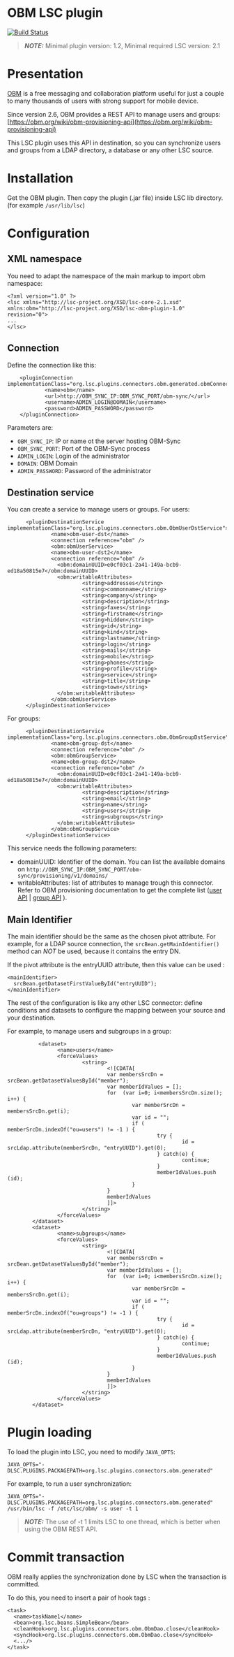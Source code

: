 # OBM LSC plugin

[![Build Status](https://travis-ci.org/lsc-project/lsc-obm-plugin.svg?branch=master)](https://travis-ci.org/lsc-project/lsc-obm-plugin)

> **_NOTE:_** Minimal plugin version: 1.2, Minimal required LSC version: 2.1

Presentation
============


[OBM](https://www.obm.org) is a free messaging and collaboration platform useful for just a couple to many thousands of users with strong support for mobile device.

Since version 2.6, OBM provides a REST API to manage users and groups: [https://obm.org/wiki/obm-provisioning-api](https://obm.org/wiki/obm-provisioning-api)

This LSC plugin uses this API in destination, so you can synchronize users and groups from a LDAP directory, a database or any other LSC source.

Installation
============

Get the OBM plugin. Then copy the plugin (.jar file) inside LSC lib directory. (for example `/usr/lib/lsc`)

Configuration
=============

XML namespace
-------------

You need to adapt the namespace of the main markup to import obm namespace:

```
<?xml version="1.0" ?>
<lsc xmlns="http://lsc-project.org/XSD/lsc-core-2.1.xsd" xmlns:obm="http://lsc-project.org/XSD/lsc-obm-plugin-1.0" revision="0">
...
</lsc>
```

Connection
----------

Define the connection like this:

```
    <pluginConnection implementationClass="org.lsc.plugins.connectors.obm.generated.obmConnectionType">
            <name>obm</name>
            <url>http://OBM_SYNC_IP:OBM_SYNC_PORT/obm-sync/</url>
            <username>ADMIN_LOGIN@DOMAIN</username>
            <password>ADMIN_PASSWORD</password>
    </pluginConnection>
```

Parameters are:

* `OBM_SYNC_IP`: IP or name ot the server hosting OBM-Sync
* `OBM_SYNC_PORT`: Port of the OBM-Sync process
* `ADMIN_LOGIN`: Login of the administrator
* `DOMAIN`: OBM Domain 
* `ADMIN_PASSWORD`: Password of the administrator

Destination service
-------------------

You can create a service to manage users or groups. For users:

```
      <pluginDestinationService implementationClass="org.lsc.plugins.connectors.obm.ObmUserDstService">
              <name>obm-user-dst</name>
              <connection reference="obm" />
              <obm:obmUserService>
              <name>obm-user-dst2</name>
              <connection reference="obm" />
                <obm:domainUUID>e0cf03c1-2a41-149a-bcb9-ed18a50815e7</obm:domainUUID>
                <obm:writableAttributes>
                        <string>addresses</string>
                        <string>commonname</string>
                        <string>company</string>
                        <string>description</string>
                        <string>faxes</string>
                        <string>firstname</string>
                        <string>hidden</string>
                        <string>id</string>
                        <string>kind</string>
                        <string>lastname</string>
                        <string>login</string>
                        <string>mails</string>
                        <string>mobile</string>
                        <string>phones</string>
                        <string>profile</string>
                        <string>service</string>
                        <string>title</string>
                        <string>town</string>
                </obm:writableAttributes>
              </obm:obmUserService>
      </pluginDestinationService>
```

For groups:

```
      <pluginDestinationService implementationClass="org.lsc.plugins.connectors.obm.ObmGroupDstService">
              <name>obm-group-dst</name>
              <connection reference="obm" />
              <obm:obmGroupService>
              <name>obm-group-dst2</name>
              <connection reference="obm" />
                <obm:domainUUID>e0cf03c1-2a41-149a-bcb9-ed18a50815e7</obm:domainUUID>
                <obm:writableAttributes>
                        <string>description</string>
                        <string>email</string>
                        <string>name</string>
                        <string>users</string>
                        <string>subgroups</string>
                </obm:writableAttributes>
              </obm:obmGroupService>
      </pluginDestinationService>
```

This service needs the following parameters:

* domainUUID: Identifier of the domain. You can list the available domains on `http://OBM_SYNC_IP:OBM_SYNC_PORT/obm-sync/provisioning/v1/domains/`
* writableAttributes: list of attributes to manage trough this connector. Refer to OBM provisioning documentation to get the complete list ([user API](https://obm.org/wiki/provisioning-user-api) | [group API](https://obm.org/wiki/provisioning-group-api) ).

Main Identifier
------------------

The main identifier should be the same as the chosen pivot attribute. For example, for a LDAP source connection, the `srcBean.getMainIdentifier()` method can *NOT* be used, because it contains the entry DN.

If the pivot attribute is the entryUUID attribute, then this value can be used :

```
<mainIdentifier>
  srcBean.getDatasetFirstValueById("entryUUID");
</mainIdentifier>
```


The rest of the configuration is like any other LSC connector: define conditions and datasets to configure the mapping between your source and your destination.

For example, to manage users and subgroups in a group:

```
          <dataset>
                <name>users</name>
                <forceValues>
                        <string>
                                <![CDATA[
                                var membersSrcDn = srcBean.getDatasetValuesById("member");
                                var memberIdValues = [];
                                for  (var i=0; i<membersSrcDn.size(); i++) {
                                        var memberSrcDn = membersSrcDn.get(i);
                                        var id = "";
                                        if ( memberSrcDn.indexOf("ou=users") != -1 ) {
                                                try {
                                                        id = srcLdap.attribute(memberSrcDn, "entryUUID").get(0);
                                                } catch(e) {
                                                        continue;
                                                }
                                                memberIdValues.push (id);
                                        }
                                }
                                memberIdValues
                                ]]>
                        </string>
                </forceValues>
        </dataset>
        <dataset>
                <name>subgroups</name>
                <forceValues>
                        <string>
                                <![CDATA[
                                var membersSrcDn = srcBean.getDatasetValuesById("member");
                                var memberIdValues = [];
                                for  (var i=0; i<membersSrcDn.size(); i++) {
                                        var memberSrcDn = membersSrcDn.get(i);
                                        var id = "";
                                        if ( memberSrcDn.indexOf("ou=groups") != -1 ) {
                                                try {
                                                        id = srcLdap.attribute(memberSrcDn, "entryUUID").get(0);
                                                } catch(e) {
                                                        continue;
                                                }
                                                memberIdValues.push (id);
                                        }
                                }
                                memberIdValues
                                ]]>
                        </string>
                </forceValues>
        </dataset>
```

Plugin loading
==================

To load the plugin into LSC, you need to modify `JAVA_OPTS`:

```
JAVA_OPTS="-DLSC.PLUGINS.PACKAGEPATH=org.lsc.plugins.connectors.obm.generated"
```

For example, to run a user synchronization:

```
JAVA_OPTS="-DLSC.PLUGINS.PACKAGEPATH=org.lsc.plugins.connectors.obm.generated" /usr/bin/lsc -f /etc/lsc/obm/ -s user -t 1
```

> **_NOTE:_** The use of -t 1 limits LSC to one thread, which is better when using the OBM REST API.

Commit transaction
==================

OBM really applies the synchronization done by LSC when the transaction is committed.

To do this, you need to insert a pair of hook tags :

```
<task>
  <name>taskName1</name>
  <bean>org.lsc.beans.SimpleBean</bean>
  <cleanHook>org.lsc.plugins.connectors.obm.ObmDao.close</cleanHook>
  <syncHook>org.lsc.plugins.connectors.obm.ObmDao.close</syncHook> 
  <.../>
</task>
```


